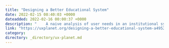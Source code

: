 ```yaml
---
title: "Designing a Better Educational System"
date: 2022-02-15 08:40:03 +0000
dateadded: 2022-02-16 00:00:37 +0000
description: "    A naive analysis of user needs in an institutional system  Continue reading on UX Planet »  "
link: "https://uxplanet.org/designing-a-better-educational-system-a4952819e6e5?source=rss----819cc2aaeee0---4"
category:
directory: _directory/ux-planet.md
---
```

